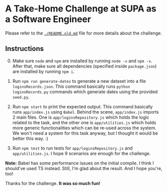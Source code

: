 # A Take-Home Challenge at SUPA as a Software Engineer
Please refer to the [`./README.old.md`](https://github.com/yahiarefaiea/challenge-software-engineer-supa/blob/main/README.old.md) file for more details about the challenge.


## Instructions
0. Make sure `node` and `npm` are installed by running `node -v` and `npm -v`. After that, make sure all dependencies (specified inside `package.json`) are installed by running `npm i`.

1. Run `npm run generate-dates` to generate a new dataset into a file `loginsRecords.json`. This command basically runs `python loginsRecords.py` commands which generate dates using the provided `seed.py`.

2. Run `npm start` to print the expected output. This command basically runs `app/index.js` using `Babel`.
Behind the scene, `app/index.js` imports 2 main files. One is `app/loginsRepository.js` which holds the logic related to the task, and the other one is `app/utilities.js` which holds more generic functionalities which can be re-used across the system. We won't need a system for this task anyway, but I thought it would be better this way. :)

3. Run `npm test` to run tests for `app/loginsRepository.js` and `app/utilities.js`. I hope 9 scenarios are enough for the challenge.


**Note:** Babel has some performance issues on the initial compile. I think I should've used TS instead. Still, I'm glad about the result. And I hope you're, too!


Thanks for the challenge. **It was so much fun!**